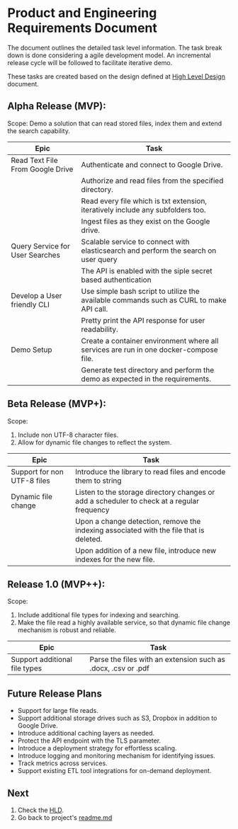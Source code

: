 # Product and Engineering Requirements Document

The document outlines the detailed task level information.
The task break down is done considering a agile development
model. An incremental release cycle will be followed to facilitate
iterative demo.

These tasks are created based on the design defined at
[High Level Design](../design/hld.md) document.

## Alpha Release (MVP):

Scope: Demo a solution that can read stored files, index them and
extend the search capability.

| Epic                             | Task                                                                                    |
|----------------------------------|-----------------------------------------------------------------------------------------|
| Read Text File From Google Drive | Authenticate and connect to Google Drive.                                               |
|                                  | Authorize and read files from the specified directory.                                  |
|                                  | Read every file which is txt extension, iteratively include any subfolders too.         |
|                                  | Ingest files as they exist on the Google drive.                                         |
| Query Service for User Searches  | Scalable service to connect with elasticsearch and perform the search on user query     |
| | The API is enabled with the siple secret based authentication                           |
| Develop a User friendly CLI      | Use simple bash script to utilize the available commands such as CURL to make API call. |
|                                  | Pretty print the API response for user readability.                                     |
| Demo Setup                       | Create a container environment where all services are run in one docker-compose file.   |
|                                  | Generate test directory and perform the demo as expected in the requirements.           |

## Beta Release (MVP+):

Scope:
1. Include non UTF-8 character files.
2. Allow for dynamic file changes to reflect the system.

| Epic | Task                                                                                       |
|--- |--------------------------------------------------------------------------------------------|
| Support for non UTF-8 files | Introduce the library to read files and encode them to string                              |
| Dynamic file change | Listen to the storage directory changes or add a scheduler to check at a regular frequency |
| | Upon a change detection, remove the indexing associated with the file that is deleted.     |
| | Upon addition of a new file, introduce new indexes for the new file.                       |

## Release 1.0 (MVP++):

Scope:
1. Include additional file types for indexing and searching.
2. Make the file read a highly available service, so that dynamic
   file change mechanism is robust and reliable.

| Epic | Task                                                          |
|--- |---------------------------------------------------------------|
| Support additional file types | Parse the files with an extension such as .docx, .csv or .pdf |

## Future Release Plans
* Support for large file reads.
* Support additional storage drives such as S3, Dropbox in addition to Google Drive.
* Introduce additional caching layers as needed.
* Protect the API endpoint with the TLS parameter.
* Introduce a deployment strategy for effortless scaling.
* Introduce logging and monitoring mechanism for identifying issues.
* Track metrics across services.
* Support existing ETL tool integrations for on-demand deployment.

## Next

1. Check the [HLD](./../design/hld.md).
2. Go back to project's [readme.md](../../readme.md)
